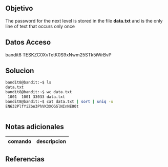 
## Objetivo
The password for the next level is stored in the file **data.txt** and is the only line of text that occurs only once
## Datos Acceso
bandit8
TESKZC0XvTetK0S9xNwm25STk5iWrBvP
## Solucion
```bash
bandit8@bandit:~$ ls
data.txt
bandit8@bandit:~$ wc data.txt
 1001  1001 33033 data.txt
bandit8@bandit:~$ cat data.txt | sort | uniq -u
EN632PlfYiZbn3PhVK3XOGSlNInNE00t



```
## Notas adicionales
| comando |  descripcion|
|---|----|


## Referencias



